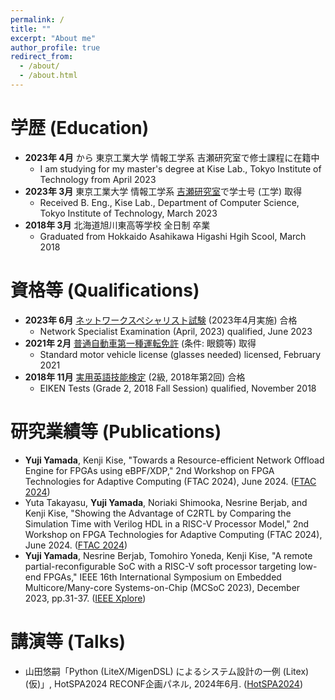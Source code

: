 ```yaml
---
permalink: /
title: ""
excerpt: "About me"
author_profile: true
redirect_from: 
  - /about/
  - /about.html
---
```


学歴 (Education)
======
* **2023年 4月** から 東京工業大学 情報工学系 吉瀬研究室で修士課程に在籍中
  * I am studying for my master's degree at Kise Lab., Tokyo Institute of Technology from April 2023
* **2023年 3月** 東京工業大学 情報工学系 [吉瀬研究室](https://www.arch.cs.titech.ac.jp/)で学士号 (工学) 取得
  * Received B. Eng., Kise Lab., Department of Computer Science, Tokyo Institute of Technology, March 2023
* **2018年 3月** 北海道旭川東高等学校 全日制 卒業
  * Graduated from Hokkaido Asahikawa Higashi Hgih Scool, March 2018

資格等 (Qualifications)
======
* **2023年 6月** [ネットワークスペシャリスト試験](https://www.ipa.go.jp/shiken/kubun/nw.html) (2023年4月実施) 合格
  * Network Specialist Examination (April, 2023) qualified, June 2023
* **2021年 2月** [普通自動車第一種運転免許](https://www.npa.go.jp/bureau/traffic/menkyo/index.html) (条件: 眼鏡等) 取得
  * Standard motor vehicle license (glasses needed) licensed, February 2021
* **2018年 11月** [実用英語技能検定](https://www.eiken.or.jp/) (2級, 2018年第2回) 合格
  * EIKEN Tests (Grade 2, 2018 Fall Session) qualified, November 2018

研究業績等 (Publications)
======
* **Yuji Yamada**, Kenji Kise, "Towards a Resource-efficient Network Offload Engine for FPGAs using eBPF/XDP," 2nd Workshop on FPGA Technologies for Adaptive Computing (FTAC 2024), June 2024. ([FTAC 2024](https://aitech.ac.jp/~dslab/ftac2024/))
*  Yuta Takayasu, **Yuji Yamada**, Noriaki Shimooka, Nesrine Berjab, and Kenji Kise, "Showing the Advantage of C2RTL by Comparing the Simulation Time with Verilog HDL in a RISC-V Processor Model," 2nd Workshop on FPGA Technologies for Adaptive Computing (FTAC 2024), June 2024. ([FTAC 2024](https://aitech.ac.jp/~dslab/ftac2024/))
* **Yuji Yamada**, Nesrine Berjab, Tomohiro Yoneda, Kenji Kise, "A remote partial-reconfigurable SoC with a RISC-V soft processor targeting low-end FPGAs," IEEE 16th International Symposium on Embedded Multicore/Many-core Systems-on-Chip (MCSoC 2023), December 2023, pp.31-37. ([IEEE Xplore](https://ieeexplore.ieee.org/abstract/document/10387925))

講演等 (Talks)
======
* 山田悠嗣「Python (LiteX/MigenDSL) によるシステム設計の一例 (Litex) (仮)」, HotSPA2024 RECONF企画パネル, 2024年6月. ([HotSPA2024](https://ken.ieice.org/ken/paper/20240611Vcdg/))

